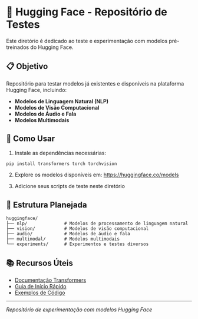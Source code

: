 # 🤗 Hugging Face - Repositório de Testes

Este diretório é dedicado ao teste e experimentação com modelos pré-treinados do Hugging Face.

## 📋 Objetivo

Repositório para testar modelos já existentes e disponíveis na plataforma Hugging Face, incluindo:

- **Modelos de Linguagem Natural (NLP)**
- **Modelos de Visão Computacional**
- **Modelos de Áudio e Fala**
- **Modelos Multimodais**

## 🚀 Como Usar

1. Instale as dependências necessárias:
```bash
pip install transformers torch torchvision
```

2. Explore os modelos disponíveis em: https://huggingface.co/models

3. Adicione seus scripts de teste neste diretório

## 📁 Estrutura Planejada

```
huggingface/
├── nlp/              # Modelos de processamento de linguagem natural
├── vision/           # Modelos de visão computacional  
├── audio/            # Modelos de áudio e fala
├── multimodal/       # Modelos multimodais
└── experiments/      # Experimentos e testes diversos
```

## 📚 Recursos Úteis

- [Documentação Transformers](https://huggingface.co/docs/transformers)
- [Guia de Início Rápido](https://huggingface.co/docs/transformers/quicktour)
- [Exemplos de Código](https://github.com/huggingface/transformers/tree/main/examples)

---
*Repositório de experimentação com modelos Hugging Face*